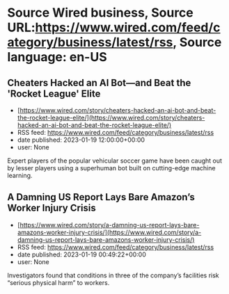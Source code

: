 # Source Wired business, Source URL:https://www.wired.com/feed/category/business/latest/rss, Source language: en-US

## Cheaters Hacked an AI Bot—and Beat the 'Rocket League' Elite
 - [https://www.wired.com/story/cheaters-hacked-an-ai-bot-and-beat-the-rocket-league-elite/](https://www.wired.com/story/cheaters-hacked-an-ai-bot-and-beat-the-rocket-league-elite/)
 - RSS feed: https://www.wired.com/feed/category/business/latest/rss
 - date published: 2023-01-19 12:00:00+00:00
 - user: None

Expert players of the popular vehicular soccer game have been caught out by lesser players using a superhuman bot built on cutting-edge machine learning.

## A Damning US Report Lays Bare Amazon’s Worker Injury Crisis
 - [https://www.wired.com/story/a-damning-us-report-lays-bare-amazons-worker-injury-crisis/](https://www.wired.com/story/a-damning-us-report-lays-bare-amazons-worker-injury-crisis/)
 - RSS feed: https://www.wired.com/feed/category/business/latest/rss
 - date published: 2023-01-19 00:49:22+00:00
 - user: None

Investigators found that conditions in three of the company’s facilities risk “serious physical harm” to workers.
